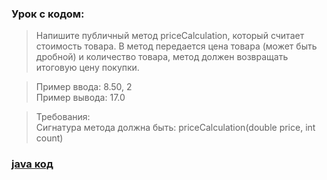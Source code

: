 ### Урок с кодом:
>Напишите публичный метод priceCalculation, который считает стоимость товара.
В метод передается цена товара (может быть дробной) и количество товара, метод должен возвращать итоговую цену покупки.
 
>Пример ввода: 8.50, 2  
Пример вывода: 17.0

>Требования:   
Сигнатура метода должна быть: priceCalculation(double price, int count)

### [java код](Solution.java)